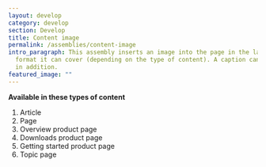 ```yaml
---
layout: develop
category: develop
section: Develop
title: Content image
permalink: /assemblies/content-image
intro_paragraph: This assembly inserts an image into the page in the largest
  format it can cover (depending on the type of content). A caption can be added
  in addition.
featured_image: ""
---
```

**Available in these types of content**

1. Article
2. Page
3. Overview product page
4. Downloads product page
5. Getting started product page
6. Topic page